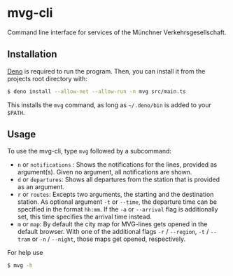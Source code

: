 # mvg-cli

Command line interface for services of the Münchner Verkehrsgesellschaft.

## Installation

[Deno](https://deno.land) is required to run the program.
Then, you can install it from the projects root directory with:

```bash
$ deno install --allow-net --allow-run -n mvg src/main.ts
```

This installs the `mvg` command, as long as `~/.deno/bin` is added to your
`$PATH`.


## Usage

To use the mvg-cli, type `mvg` followed by a subcommand:

- `n` or `notifications` : Shows the notifications for the lines, provided 
    as argument(s). Given no argument, all notifications are shown. 
- `d` or `departures`: Shows all departures from the station that is 
    provided as an argument.
- `r` or `routes`: Excepts two arguments, the starting and the 
    destination station. As optional argument `-t` or `--time`, the departure 
    time can be specified in the format `hh:mm`. If the `-a` or `--arrival` 
    flag is additionally set, this time specifies the arrival time instead.
- `m` or `map`: By default the city map for MVG-lines gets opened in the default
    browser. With one of the additional flags `-r` / `--region`, `-t` / `--tram`
    or `-n` / `--night`, those maps get opened, respectively.

For help use
```bash
$ mvg -h
```
